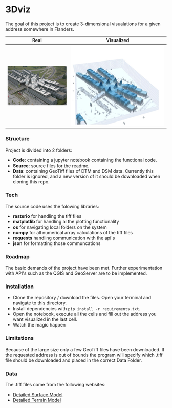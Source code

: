 # 3Dviz

The goal of this project is to create 3-dimensional visualations for a given address somewhere in Flanders.

Real                       |  Visualized
:------------------------------------------------------:|:------------------------------------------------------:
<img src="Source/gerechtsgebouw.jpg" alt="Justitiepaleis" width="400"/> | <img src="Source/chrome_Dj0hEWoBfS.jpg" alt="Visualisatie" width="600"/>


### Structure

Project is divided into 2 folders:

- **Code**: containing a jupyter notebook containing the functional code.
- **Source**: source files for the readme.
- **Data**: containing GeoTiff files of DTM and DSM data. Currently this folder is ignored, and a new version of it should be downloaded when cloning this repo.

### Tech

The source code uses the folowing libraries:
- **rasterio** for handling the tiff files
- **matplotlib** for handling al the plotting functionality
- **os** for navigating local folders on the system
- **numpy** for all numerical array calculations of the tiff files
- **requests** handling communication with the api's
- **json** for formatting those communcations

### Roadmap

The basic demands of the project have been met.
Further experimentation with API's such as the QGIS and GeoServer are to be implemented.

### Installation

- Clone the repository / download the files. Open your terminal and navigate to this directory.
- Install dependencies with `pip install -r requirements.txt`.
- Open the notebook, execute all the cells and fill out the address you want visualized in the last cell.
- Watch the magic happen

### Limitations

Because of the large size only a few GeoTiff files have been downloaded. If the requested address is out of bounds
the program will specify which .tiff file should be downloaded and placed in the correct Data Folder.

### Data

The .tiff files come from the following websites:
- [Detailed Surface Model](https://www.geopunt.be/download?container=dhm-vlaanderen-ii-dsm-raster-1m&title=Digitaal%20Hoogtemodel%20Vlaanderen%20II,%20DSM,%20raster,%201m)
- [Detailed Terrain Model](https://www.geopunt.be/download?container=dhm-vlaanderen-ii-dtm-raster-1m&title=Digitaal%20Hoogtemodel%20Vlaanderen%20II,%20DTM,%20raster,%201m)

